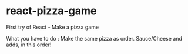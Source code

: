 # react-pizza-game
First try of React - Make a pizza game

What you have to do : Make the same pizza as order. Sauce/Cheese and adds, in this order!
